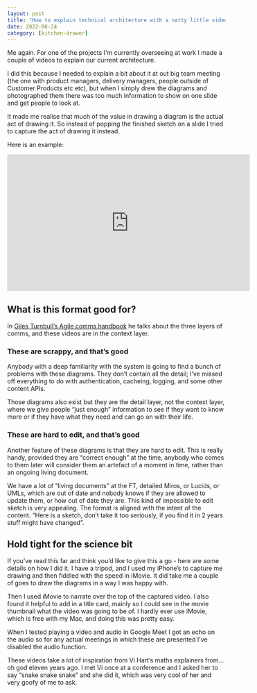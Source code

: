 ```yaml
---
layout: post
title: "How to explain technical architecture with a natty little video"
date: 2022-06-24
category: [kitchen-drawer]
---
```


 Me again. For one of the projects I'm currently overseeing at work I made a couple of videos to explain our current architecture.

I did this because I needed to explain a bit about it at out big team meeting (the one with product managers, delivery managers, people outside of Customer Products etc etc), but when I simply drew the diagrams and photographed them there was too much information to show on one slide and get people to look at.

It made me realise that much of the value in drawing a diagram is the actual act of drawing it. So instead of popping the finished sketch on a slide I tried to capture the act of drawing it instead.

Here is an example:

<iframe width="560" height="315" src="https://www.youtube.com/embed/LSS9UWEYJys" title="YouTube video player" frameborder="0" allow="accelerometer; autoplay; clipboard-write; encrypted-media; gyroscope; picture-in-picture" allowfullscreen></iframe>

## What is this format good for?
In [Giles Turnbull’s Agile comms handbook](https://agilecommshandbook.com/) he talks about the three layers of comms, and these videos are in the context layer.

### These are scrappy, and that’s good
Anybody with a deep familiarity with the system is going to find a bunch of problems with these diagrams. They don’t contain all the detail; I’ve missed off everything to do with authentication, cacheing, logging, and some other content APIs.

Those diagrams also exist but they are the detail layer, not the context layer, where we give people “just enough” information to see if they want to know more or if they have what they need and can go on with their life.

### These are hard to edit, and that’s good
Another feature of these diagrams is that they are hard to edit. This is really handy, provided they are “correct enough” at the time, anybody who comes to them later will consider them an artefact of a moment in time, rather than an ongoing living document.

We have a lot of “living documents” at the FT, detailed Miros, or Lucids, or UMLs, which are out of date and nobody knows if they are allowed to update them, or how out of date they are. This kind of impossible to edit sketch is very appealing. The format is aligned with the intent of the content. “Here is a sketch, don’t take it too seriously, if you find it in 2 years stuff might have changed”.

## Hold tight for the science bit
If you’ve read this far and think you’d like to give this a go - here are some details on how I did it. I have a tripod, and I used my iPhone’s to capture me drawing and then fiddled with the speed in iMovie. It did take me a couple of goes to draw the diagrams in a way I was happy with.

Then I used iMovie to narrate over the top of the captured video. I also found it helpful to add in a title card, mainly so I could see in the movie thumbnail what the video was going to be of. I hardly ever use iMovie, which is free with my Mac, and doing this was pretty easy.

When I tested playing a video and audio in Google Meet I got an echo on the audio so for any actual meetings in which these are presented I’ve disabled the audio function.

These videos take a lot of inspiration from Vi Hart’s maths explainers from… oh god eleven years ago. I met Vi once at a conference and I asked her to say “snake snake snake” and she did it, which was very cool of her and very goofy of me to ask.
